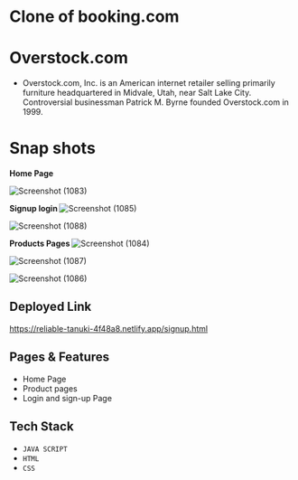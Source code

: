 # Clone of booking.com

# Overstock.com
- Overstock.com, Inc. is an American internet retailer selling primarily furniture headquartered in Midvale, Utah, near Salt Lake City. Controversial businessman Patrick M. Byrne founded Overstock.com in 1999.

# Snap shots
<b> Home Page </b>

![Screenshot (1083)](https://user-images.githubusercontent.com/101392029/193528827-4bcf6041-723c-4a6f-8289-f764b1861148.png)

<b> Signup login </b>
![Screenshot (1085)](https://user-images.githubusercontent.com/101392029/193529265-efcee21d-415b-4cf1-93d6-489c6c48bbb5.png)

![Screenshot (1088)](https://user-images.githubusercontent.com/101392029/193529476-4be00f68-50b7-4040-83ed-d5dc22cb073f.png)

<b> Products Pages </b>
![Screenshot (1084)](https://user-images.githubusercontent.com/101392029/193528894-da9d8709-6545-4ed8-a511-f59e59fb6368.png)


![Screenshot (1087)](https://user-images.githubusercontent.com/101392029/193528999-c90e0919-f4b6-4523-a502-daca296c6dea.png)

![Screenshot (1086)](https://user-images.githubusercontent.com/101392029/193529006-d5b823a0-c7de-4b91-83d5-80c4a7470d14.png)

## Deployed Link
https://reliable-tanuki-4f48a8.netlify.app/signup.html

## Pages & Features
- Home Page
- Product pages
- Login and sign-up Page

## Tech Stack
-  `JAVA SCRIPT`
-  `HTML`
-  `CSS`


